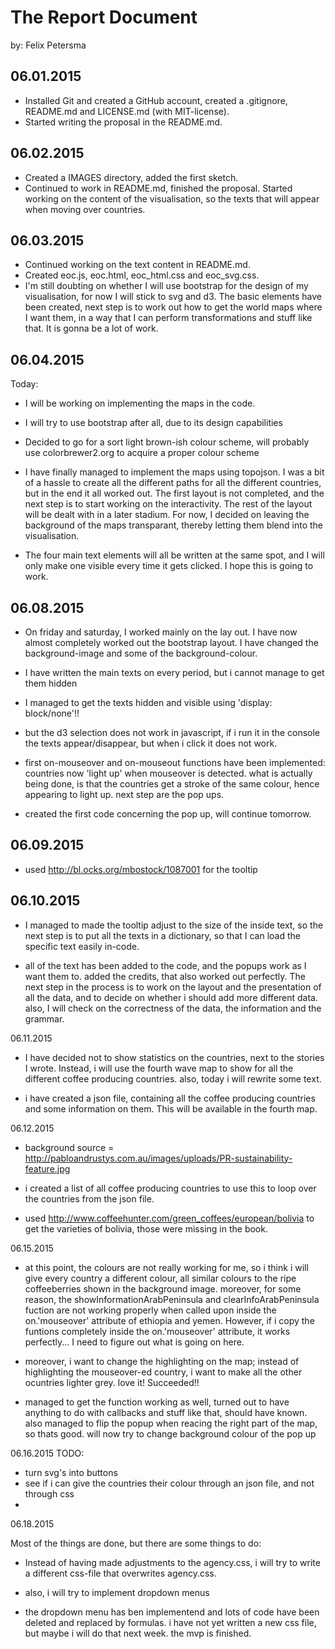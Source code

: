 # The Report Document

by: Felix Petersma

## 06.01.2015

- Installed Git and created a GitHub account, created a .gitignore, README.md and LICENSE.md (with MIT-license).
- Started writing the proposal in the README.md.

## 06.02.2015

- Created a IMAGES directory, added the first sketch.
- Continued to work in README.md, finished the proposal. Started working on the content of the visualisation, so the texts that will appear when moving over countries.

## 06.03.2015

- Continued working on the text content in README.md.
- Created eoc.js, eoc.html, eoc_html.css and eoc_svg.css. 
- I'm still doubting on whether I will use bootstrap for the design of my visualisation, for now I will stick to svg and d3. The basic elements have been created, next step is to work out how to get the world maps where I want them, in a way that I can perform transformations and stuff like that. It is gonna be a lot of work. 

## 06.04.2015

Today: 
- I will be working on implementing the maps in the code. 
- I will try to use bootstrap after all, due to its design capabilities
- Decided to go for a sort light brown-ish colour scheme, will probably use colorbrewer2.org to acquire a proper colour scheme

- I have finally managed to implement the maps using topojson. I was a bit of a hassle to create all the different paths for all the different countries, but in the end it all worked out.  The first layout is not completed, and the next step is to start working on the interactivity. The rest of the layout will be dealt with in a later stadium. For now, I decided on leaving the background of the maps transparant, thereby letting them blend into the visualisation. 
- The four main text elements will all be written at the same spot, and I will only make one visible every time it gets clicked. I hope this is going to work. 

## 06.08.2015

- On friday and saturday, I worked mainly on the lay out. I have now almost completely worked out the bootstrap layout. I have changed the background-image and some of the background-colour.
- I have written the main texts on every period, but i cannot manage to get them hidden

- I managed to get the texts hidden and visible using 'display: block/none'!!
- but the d3 selection does not work in javascript, if i run it in the console the texts appear/disappear, but when i click it does not work. 

- first on-mouseover and on-mouseout functions have been implemented: countries now 'light up' when mouseover is detected. what is actually being done, is that the countries get a stroke of the same colour, hence appearing to light up. next step are the pop ups. 

- created the first code concerning the pop up, will continue tomorrow. 

## 06.09.2015

- used http://bl.ocks.org/mbostock/1087001 for the tooltip

## 06.10.2015

- I managed to made the tooltip adjust to the size of the inside text, so the next step is to put all the texts in a dictionary, so that I can load the specific text easily in-code.

- all of the text has been added to the code, and the popups work as I want them to. added the credits, that also worked out perfectly. The next step in the process is to work on the layout and the presentation of all the data, and to decide on whether i should add more different data. also, I will check on the correctness of the data, the information and the grammar. 

06.11.2015

- I have decided not to show statistics on the countries, next to the stories I wrote. Instead, i will use the fourth wave map to show for all the different coffee producing countries. also, today i will rewrite some text. 

- i have created a json file, containing all the coffee producing countries and some information on them. This will be available in the fourth map. 

06.12.2015

- background source = http://pabloandrustys.com.au/images/uploads/PR-sustainability-feature.jpg

- i created a list of all coffee producing countries to use this to loop over the countries from the json file. 

- used http://www.coffeehunter.com/green_coffees/european/bolivia to get the varieties of bolivia, those were missing in the book.

06.15.2015

- at this point, the colours are not really working for me, so i think i will give every country a different colour, all similar colours to the ripe coffeeberries shown in the background image. moreover, for some reason, the showInformationArabPeninsula and clearInfoArabPeninsula fuction are not working properly when called upon inside the on.'mouseover' attribute of ethiopia and yemen. However, if i copy the funtions completely inside the on.'mouseover' attribute, it works perfectly... I need to figure out what is going on here. 
- moreover, i want to change the highlighting on the map; instead of highlighting the mouseover-ed country, i want to make all the other ocuntries lighter grey. love it! Succeeded!!

- managed to get the function working as well, turned out to have anything to do with callbacks and stuff like that, should have known. also managed to flip the popup when reacing the right part of the map, so thats good. will now try to change background colour of the pop up

06.16.2015
TODO:
- turn svg's into buttons
- see if i can give the countries their colour through an json file, and not through css
- 

06.18.2015

Most of the things are done, but there are some things to do:

- Instead of having made adjustments to the agency.css, i will try to write a different css-file that overwrites agency.css.
- also, i will try to implement dropdown menus

- the dropdown menu has ben implementend and lots of code have been deleted and replaced by formulas. i have not yet written a new css file, but maybe i will do that next week. the mvp is finished.